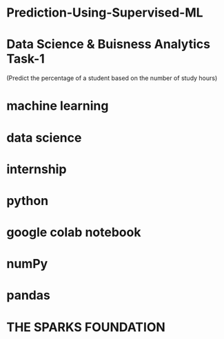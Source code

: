 # Prediction-Using-Supervised-ML
# Data Science & Buisness Analytics Task-1 
(Predict the percentage of a student based on the number of study hours)
# machine learning
# data science
# internship
# python
# google colab  notebook
# numPy
# pandas
# THE SPARKS FOUNDATION
# 
